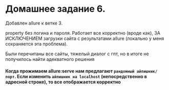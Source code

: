 # Домашнее задание 6.

Добавлен allure к ветке 3. 

property без логина и пароля. Работает все корректно (вроде как), ЗА ИСКЛЮЧЕНИЕМ загрузки сайта с результатами allure (локально у меня сохраняется эта проблема).

Были перечитаны все сайты, тяжелый диалог с гпт, но в итоге не получилось найти адекватного решения 

#### Когда прожимаем allure:serve нам предлагают `рандомный айпишник/порт`. Если изменить `айпишник на localhost` (непосредственно в адресной строке), то все отображается корректно
